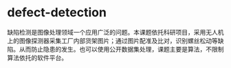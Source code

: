 # defect-detection
缺陷检测是图像处理领域一个应用广泛的问题。本课题依托科研项目，采用无人机上的图像探测器采集工厂内部货架图片；通过图片配准及比对，识别螺丝松动等缺陷。从而防止隐患的发生。也可以使用公开数据集处理，课题主要是算法，不限制算法依托的软件平台。
